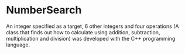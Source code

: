 # NumberSearch
An integer specified as a target, 6 other integers and four operations (A class that finds out how to calculate using addition, subtraction, multiplication and division) was developed with the C++ programming language.

